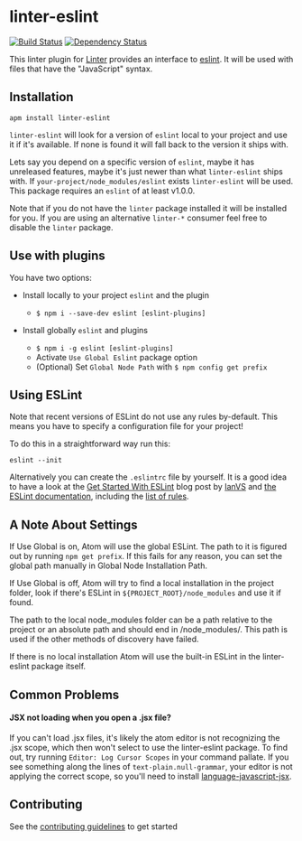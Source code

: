 # linter-eslint

[![Build Status](https://travis-ci.org/AtomLinter/linter-eslint.svg)](https://travis-ci.org/AtomLinter/linter-eslint)
[![Dependency Status](https://david-dm.org/AtomLinter/linter-eslint.svg)](https://david-dm.org/AtomLinter/linter-eslint)

This linter plugin for [Linter](https://github.com/AtomLinter/Linter) provides
an interface to [eslint](http://eslint.org). It will be used with files that
have the "JavaScript" syntax.

## Installation

```ShellSession
apm install linter-eslint
```

`linter-eslint` will look for a version of `eslint` local to your project and
use it if it's available. If none is found it will fall back to the version it
ships with.

Lets say you depend on a specific version of `eslint`, maybe it has unreleased
features, maybe it's just newer than what `linter-eslint` ships with. If
`your-project/node_modules/eslint` exists `linter-eslint` will be used.
This package requires an `eslint` of at least v1.0.0.

Note that if you do not have the `linter` package installed it will be
installed
for you. If you are using an alternative `linter-*` consumer feel free
to disable the `linter` package.

## Use with plugins

You have two options:

*   Install locally to your project `eslint` and the plugin

    *   `$ npm i --save-dev eslint [eslint-plugins]`

*   Install globally `eslint` and plugins

    *   `$ npm i -g eslint [eslint-plugins]`
    *   Activate `Use Global Eslint` package option
    *   (Optional) Set `Global Node Path` with `$ npm config get prefix`

## Using ESLint

Note that recent versions of ESLint do not use any rules by-default. This
means you have to specify a configuration file for your project!

To do this in a straightforward way run this:

```ShellSession
eslint --init
```

Alternatively you can create the `.eslintrc` file by yourself. It is a good
idea to have a look at the [Get Started With ESLint](http://devnull.guru/get-started-with-eslint/)
blog post by [IanVS](https://github.com/IanVS) and [the ESLint documentation](http://eslint.org/docs/user-guide/configuring),
including the [list of rules](http://eslint.org/docs/rules/).

## A Note About Settings

If Use Global is on, Atom will use the global ESLint. The path to it is figured out by running `npm get prefix`. If this fails for any reason, you can set the global path manually in Global Node Installation Path.

If Use Global is off, Atom will try to find a local installation in the project folder, look if there's ESLint in `${PROJECT_ROOT}/node_modules` and use it if found.

The path to the local node_modules folder can be a path relative to the project or an absolute path and should end in /node_modules/. This path is used if the other methods of discovery have failed.

If there is no local installation Atom will use the built-in ESLint in the linter-eslint package itself.

## Common Problems

#### JSX not loading when you open a .jsx file?

If you can't load .jsx files, it's likely the atom editor is not recognizing the .jsx scope, which then won't select to use 
the linter-eslint package. To find out, try running `Editor: Log Cursor Scopes` in your command pallate. If you see something
along the lines of `text-plain.null-grammar`, your editor is not applying the correct scope, so you'll need to install [language-javascript-jsx](https://atom.io/packages/language-javascript-jsx). 

## Contributing

See the [contributing guidelines](./CONTRIBUTING.md) to get started
